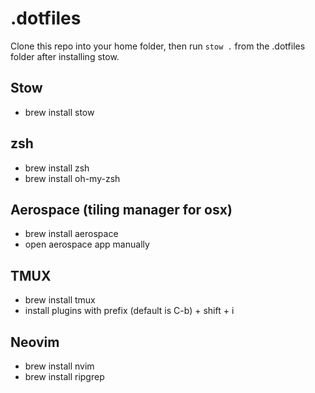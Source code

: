 # .dotfiles

Clone this repo into your home folder, then run `stow .` from the .dotfiles folder after installing stow.

## Stow
- brew install stow

## zsh
- brew install zsh
- brew install oh-my-zsh

## Aerospace (tiling manager for osx)
- brew install aerospace
- open aerospace app manually

## TMUX
- brew install tmux
- install plugins with prefix (default is C-b) + shift + i

## Neovim
- brew install nvim
- brew install ripgrep

